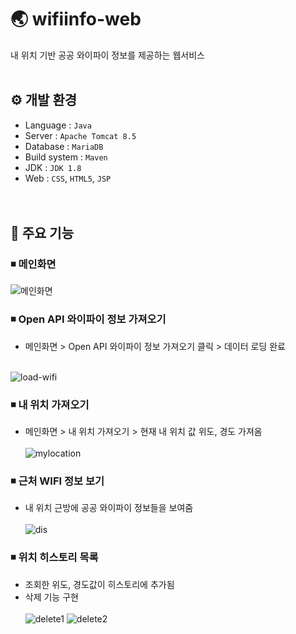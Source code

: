 # 🌏 wifiinfo-web
내 위치 기반 공공 와이파이 정보를 제공하는 웹서비스
<br/><br/>


## ⚙ 개발 환경
- Language : `Java`
- Server : `Apache Tomcat 8.5`
- Database : `MariaDB`
- Build system : `Maven`
- JDK : `JDK 1.8`
- Web : `CSS`, `HTML5`, `JSP`
<br/><br/><br/>







## 📌 주요 기능
### ◾ 메인화면
![메인화면](https://github.com/hyeonju0121/wifiinfo-web/assets/67223214/97b01cc8-754d-4f80-a023-72cb710c2b61)

### ◾ Open API 와이파이 정보 가져오기
- 메인화면 > Open API 와이파이 정보 가져오기 클릭 > 데이터 로딩 완료
<br/><br/>

![load-wifi](https://github.com/hyeonju0121/wifiinfo-web/assets/67223214/2ca04587-c961-4683-a115-05ebb1a9ad7c)

### ◾ 내 위치 가져오기
- 메인화면 > 내 위치 가져오기 > 현재 내 위치 값 위도, 경도 가져옴
<br/><br/>
![mylocation](https://github.com/hyeonju0121/wifiinfo-web/assets/67223214/3e1e086f-da13-4030-8734-fa6c69d12f73)

### ◾ 근처 WIFI 정보 보기
- 내 위치 근방에 공공 와이파이 정보들을 보여줌 
<br/><br/>
![dis](https://github.com/hyeonju0121/wifiinfo-web/assets/67223214/0b18cadf-4dcc-49b8-aa7a-ec50231d08bc)

### ◾ 위치 히스토리 목록
- 조회한 위도, 경도값이 히스토리에 추가됨
- 삭제 기능 구현 
<br/><br/>
![delete1](https://github.com/hyeonju0121/wifiinfo-web/assets/67223214/945010f3-3630-4482-b906-61e1263f0bc9)
![delete2](https://github.com/hyeonju0121/wifiinfo-web/assets/67223214/821bfd09-a2ac-4dde-99f3-2ff34b0284df)
